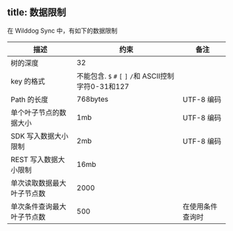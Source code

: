 title: 数据限制
---

在 Wilddog Sync 中，有如下的数据限制

| 描述 | 约束 |        备注       |
| ------------- |-----|-------- |
| 树的深度  | 32	   |           |
| key 的格式 | 不能包含. `$` `#` `[` `]` `/`和 ASCII控制字符0-31和127 |  |
| Path 的长度 | 768bytes  | UTF-8 编码 |
| 单个叶子节点的数据大小 | 1mb	 | UTF-8 编码|
| SDK 写入数据大小限制   | 2mb	 | UTF-8 编码|
| REST 写入数据大小限制 |       16mb    |  	| 
| 单次读取数据最大叶子节点数| 2000  |  	| 
| 单次条件查询最大叶子节点数| 500  |在使用条件查询时| 


